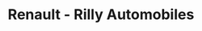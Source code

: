 ---
title: "Renault - Rilly Automobiles"
url: /selles-saint-denis/renault-rilly-automobiles/
shop: réparation de voitures
---
